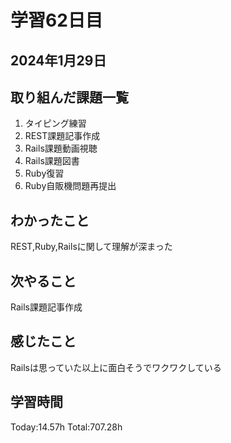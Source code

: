# 学習62日目
## 2024年1月29日
## 取り組んだ課題一覧
1. タイピング練習
2. REST課題記事作成
3. Rails課題動画視聴
5. Rails課題図書
6. Ruby復習
6. Ruby自販機問題再提出
## わかったこと
REST,Ruby,Railsに関して理解が深まった
## 次やること
Rails課題記事作成
## 感じたこと
Railsは思っていた以上に面白そうでワクワクしている
## 学習時間
 Today:14.57h
 Total:707.28h
